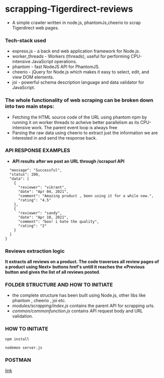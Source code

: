 # scrapping-Tigerdirect-reviews
* A simple crawler written in node.js, phantomJs,cheerio to scrap Tigerdirect web pages.
### Tech-stack used
* express.js - a back end web application framework for Node.js.
* worker_threads - Workers (threads), useful for performing CPU-intensive JavaScript operations.
* phantom - fast NodeJS API for PhantomJS.
* cheerio -  jQuery for Node.js which makes it easy to select, edit, and view DOM elements.
* joi - powerful schema description language and data validator for JavaScript.



### The whole functionality of web scraping can be broken down into two main steps:

* Fetching the HTML source code of the URL using phantom npm by running it on worker threads to acheive better parallelism as its CPU-intensive work. The parent event loop is always free
* Parsing the raw data using cheerio to extract just the information we are interested in and send the response back.


### API RESPONSE EXAMPLES
   * **API results after we post an URL through /scrapurl API**
```{
  "message": "Successful",
  "status": 200,
  "data": [
    {
      "reviewer": "vikrant",
      "date": "Apr 04, 2021",
      "comment": "Amazing product , been using it for a while now.",
      "rating": "4.5"
    },
    {
      "reviewer": "sandy",
      "date": "Apr 10, 2021",
      "comment": "boo! i hate the quality",
      "rating": "2"
    }
  ]
}
```
### Reviews extraction logic
**It extracts all reviews on a product. The code traverses all review pages of a product using  Next»**
**buttons href's untill it reaches the «Previous button and gives the list of all reviews posted**.



 ### FOLDER STRUCTURE AND HOW TO INITIATE
 * the complete structure has been built using Node.js, other libs like phantom , cheerio , joi etc.
 * *modules/scrapping/index.js* contains the parent API for scrapping urls.
 * *common/commonfunction.js* contains API request body and URL validation.

### HOW TO INITIATE 
```
npm install
```
```
nodemon server.js
```

### POSTMAN
[link](https://www.getpostman.com/collections/8357fd3783402886e55c)



